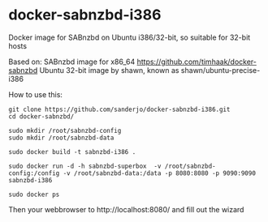 docker-sabnzbd-i386
===================

Docker image for SABnzbd on Ubuntu i386/32-bit, so suitable for 32-bit hosts

Based on:
SABnzbd image for x86_64 https://github.com/timhaak/docker-sabnzbd
Ubuntu 32-bit image by shawn, known as shawn/ubuntu-precise-i386

How to use this:
```
git clone https://github.com/sanderjo/docker-sabnzbd-i386.git
cd docker-sabnzbd/

sudo mkdir /root/sabnzbd-config
sudo mkdir /root/sabnzbd-data

sudo docker build -t sabnzbd-i386 .

sudo docker run -d -h sabnzbd-superbox  -v /root/sabnzbd-config:/config -v /root/sabnzbd-data:/data -p 8080:8080 -p 9090:9090 sabnzbd-i386

sudo docker ps

```
Then your webbrowser to http://localhost:8080/ and fill out the wizard
